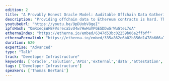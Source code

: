 ```yaml
---
edition: 2
title: "A Provably Honest Oracle Model: Auditable Offchain Data Gathering and Computations"
description: "Providing offchain data to Ethereum contracts is hard. The model we present enables an offchain party to act as a provably honest oracle which can give strong authenticity guarantees for both data and computations. This novel approach prevents it to tamper any data, while being able to deliver them to the blockchain. This is possible thanks to an extensive use of smart HW and SW techniques based on TLSNotary, Intel SGX and Qualcomm TrustZone among the others."
youtubeUrl: "https://youtu.be/9pDUobV8geI"
ipfsHash: "QmRxeqEWFBFVsreca5vU4w7HwHuVPGESDDwGrWuGteL7oA"
ethernaIndex: "https://etherna.io/embed/6347d53bc02259b06a2ffbff"
ethernaPermalink: "https://etherna.io/embed/335a862e6b02b856d1478b666a71937c6ca09fc955f06876b92015c7c60a431f"
duration: 620
expertise: "Advanced"
type: "Talk"
track: "Developer Infrastructure"
keywords: ['oracle','solution','APIs','external','data','attestation','oraclize','authenticity','verification','tlsnotary','AWS','pagesigner','server','qsee','android safetynet','android','intel','sgx','sandbox','google','trust','offchain','evm','proof']
tags: ['Developer Infrastructure']
speakers: ['Thomas Bertani']
---
```

